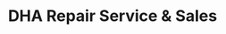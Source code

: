 ---
title: "DHA Repair Service & Sales"
url: /la-grange/dha-repair-service-and-sales/
shop: car repair
---